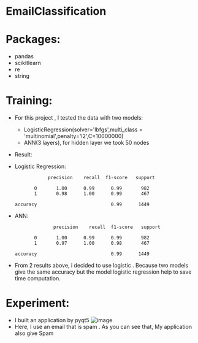 # EmailClassification
# Packages:
  - pandas
  - scikitlearn
  - re
  - string
# Training:
 - For this project , I tested the data with two models:
    - LogisticRegression(solver='lbfgs',multi_class = 'multinomial',penalty='l2',C=10000000)
    - ANN(3 layers), for hidden layer  we took 50 nodes
 - Result:
  - Logistic Regression:
  
                    precision    recall  f1-score   support

               0       1.00      0.99      0.99       982
               1       0.98      1.00      0.99       467

        accuracy                           0.99      1449

    
    
  - ANN:
  
                      precision    recall  f1-score   support

               0       1.00      0.99      0.99       982
               1       0.97      1.00      0.98       467

        accuracy                           0.99      1449

 - From 2 results above, i decided to use logistic . Because two models give the same accuracy but the model logistic regression help to save time computation.
# Experiment:
 - I built an application by pyqt5
  ![image](https://user-images.githubusercontent.com/106424285/232960794-743a226e-b0f6-4c7c-a012-e40ca636ef50.png)
 - Here, I use an email that is spam . As you can see that, My application also give Spam
